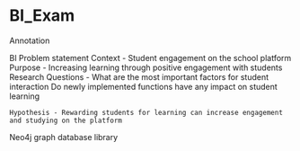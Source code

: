 # BI_Exam

Annotation
	




BI Problem statement
	Context - Student engagement on the school platform
	Purpose - Increasing learning through positive engagement with students
	Research Questions - 
				What are the most important factors for student interaction
				Do newly implemented functions have any impact on student learning
				
	Hypothesis - Rewarding students for learning can increase engagement and studying on the platform



Neo4j graph database library